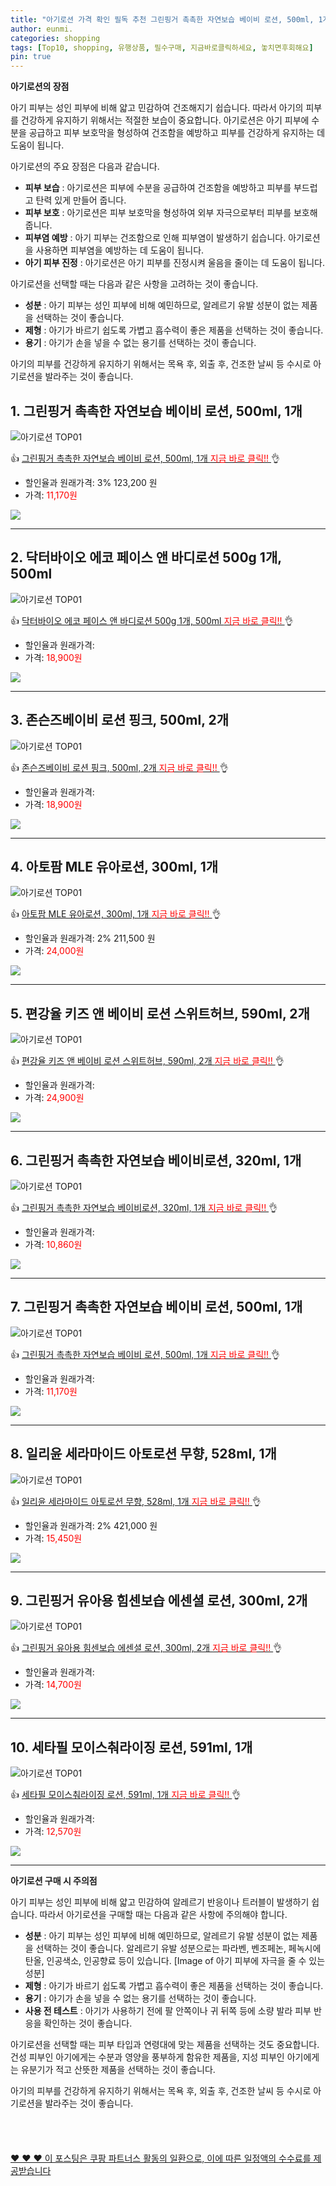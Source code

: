 ```yaml
---
title: "아기로션 가격 확인 필독 추천 그린핑거 촉촉한 자연보습 베이비 로션, 500ml, 1개 비교 장점 구매가이드"
author: eunmi.
categories: shopping
tags: [Top10, shopping, 유행상품, 필수구매, 지금바로클릭하세요, 놓치면후회해요]
pin: true
---
```

**아기로션의 장점**

아기 피부는 성인 피부에 비해 얇고 민감하여 건조해지기 쉽습니다. 따라서 아기의 피부를 건강하게 유지하기 위해서는 적절한 보습이 중요합니다. 아기로션은 아기 피부에 수분을 공급하고 피부 보호막을 형성하여 건조함을 예방하고 피부를 건강하게 유지하는 데 도움이 됩니다.

아기로션의 주요 장점은 다음과 같습니다.

* **피부 보습** : 아기로션은 피부에 수분을 공급하여 건조함을 예방하고 피부를 부드럽고 탄력 있게 만들어 줍니다.
* **피부 보호** : 아기로션은 피부 보호막을 형성하여 외부 자극으로부터 피부를 보호해 줍니다.
* **피부염 예방** : 아기 피부는 건조함으로 인해 피부염이 발생하기 쉽습니다. 아기로션을 사용하면 피부염을 예방하는 데 도움이 됩니다.
* **아기 피부 진정** : 아기로션은 아기 피부를 진정시켜 울음을 줄이는 데 도움이 됩니다.

아기로션을 선택할 때는 다음과 같은 사항을 고려하는 것이 좋습니다.

* **성분** : 아기 피부는 성인 피부에 비해 예민하므로, 알레르기 유발 성분이 없는 제품을 선택하는 것이 좋습니다.
* **제형** : 아기가 바르기 쉽도록 가볍고 흡수력이 좋은 제품을 선택하는 것이 좋습니다.
* **용기** : 아기가 손을 넣을 수 없는 용기를 선택하는 것이 좋습니다.

아기의 피부를 건강하게 유지하기 위해서는 목욕 후, 외출 후, 건조한 날씨 등 수시로 아기로션을 발라주는 것이 좋습니다.

   

## 1. 그린핑거 촉촉한 자연보습 베이비 로션, 500ml, 1개

![아기로션 TOP01](https://thumbnail10.coupangcdn.com/thumbnails/remote/230x230ex/image/retail/images/725902089807670-438ee3fe-ead4-4c9e-8b8f-b4cac9980e27.jpg)


👍 [그린핑거 촉촉한 자연보습 베이비 로션, 500ml, 1개 <font color=red> 지금 바로 클릭!! </font> ](https://link.coupang.com/re/AFFSDP?lptag=AF3617701&subid=GithubCoopas&pageKey=6601497920&traceid=V0-153&itemId=14935341888&vendorItemId=82162615792) 👌 


- 할인율과 원래가격: 3%  123,200   원
- 가격: <span style='color:red'>11,170원</span>

[![](/discount_price.png)](https://link.coupang.com/re/AFFSDP?lptag=AF3617701&subid=GithubCoopas&pageKey=6601497920&traceid=V0-153&itemId=14935341888&vendorItemId=82162615792)

---


   

## 2. 닥터바이오 에코 페이스 앤 바디로션 500g 1개, 500ml

![아기로션 TOP01](https://thumbnail9.coupangcdn.com/thumbnails/remote/230x230ex/image/vendor_inventory/cb54/4229e5f4ea2c7c6fa087c8a617d3d64de70e92f3a22a44d8a5aa0fa0c828.jpg)


👍 [닥터바이오 에코 페이스 앤 바디로션 500g 1개, 500ml <font color=red> 지금 바로 클릭!! </font> ](https://link.coupang.com/re/AFFSDP?lptag=AF3617701&subid=GithubCoopas&pageKey=6126293842&traceid=V0-153&itemId=19670811700&vendorItemId=82463574684) 👌 


- 할인율과 원래가격: 
- 가격: <span style='color:red'>18,900원</span>

[![](/discount_price.png)](https://link.coupang.com/re/AFFSDP?lptag=AF3617701&subid=GithubCoopas&pageKey=6126293842&traceid=V0-153&itemId=19670811700&vendorItemId=82463574684)

---


   

## 3. 존슨즈베이비 로션 핑크, 500ml, 2개

![아기로션 TOP01](https://thumbnail6.coupangcdn.com/thumbnails/remote/230x230ex/image/vendor_inventory/29aa/3031533e4274b7eca7ff159c330e5d895e37a06a5c59b8a5487c53c7b096.jpg)


👍 [존슨즈베이비 로션 핑크, 500ml, 2개 <font color=red> 지금 바로 클릭!! </font> ](https://link.coupang.com/re/AFFSDP?lptag=AF3617701&subid=GithubCoopas&pageKey=49083&traceid=V0-153&itemId=725366649&vendorItemId=84659336100) 👌 


- 할인율과 원래가격: 
- 가격: <span style='color:red'>18,900원</span>

[![](/discount_price.png)](https://link.coupang.com/re/AFFSDP?lptag=AF3617701&subid=GithubCoopas&pageKey=49083&traceid=V0-153&itemId=725366649&vendorItemId=84659336100)

---


   

## 4. 아토팜 MLE 유아로션, 300ml, 1개

![아기로션 TOP01](https://thumbnail10.coupangcdn.com/thumbnails/remote/230x230ex/image/retail/images/2533239866606246-b500c1c5-af19-462e-8410-1bb6b3fe940e.jpg)


👍 [아토팜 MLE 유아로션, 300ml, 1개 <font color=red> 지금 바로 클릭!! </font> ](https://link.coupang.com/re/AFFSDP?lptag=AF3617701&subid=GithubCoopas&pageKey=9688432&traceid=V0-153&itemId=42798230&vendorItemId=3066623756) 👌 


- 할인율과 원래가격: 2%  211,500   원
- 가격: <span style='color:red'>24,000원</span>

[![](/discount_price.png)](https://link.coupang.com/re/AFFSDP?lptag=AF3617701&subid=GithubCoopas&pageKey=9688432&traceid=V0-153&itemId=42798230&vendorItemId=3066623756)

---


   

## 5. 편강율 키즈 앤 베이비 로션 스위트허브, 590ml, 2개

![아기로션 TOP01](https://thumbnail8.coupangcdn.com/thumbnails/remote/230x230ex/image/retail/images/2023/04/06/15/3/f283780f-ae99-4436-be35-8511606e2d3d.jpg)


👍 [편강율 키즈 앤 베이비 로션 스위트허브, 590ml, 2개 <font color=red> 지금 바로 클릭!! </font> ](https://link.coupang.com/re/AFFSDP?lptag=AF3617701&subid=GithubCoopas&pageKey=7263574976&traceid=V0-153&itemId=18624927417&vendorItemId=85576726432) 👌 


- 할인율과 원래가격: 
- 가격: <span style='color:red'>24,900원</span>

[![](/discount_price.png)](https://link.coupang.com/re/AFFSDP?lptag=AF3617701&subid=GithubCoopas&pageKey=7263574976&traceid=V0-153&itemId=18624927417&vendorItemId=85576726432)

---


   

## 6. 그린핑거 촉촉한 자연보습 베이비로션, 320ml, 1개

![아기로션 TOP01](https://thumbnail10.coupangcdn.com/thumbnails/remote/230x230ex/image/retail/images/551786997826379-a0c979a1-2ae3-4fd5-81d5-4389a43155a7.jpg)


👍 [그린핑거 촉촉한 자연보습 베이비로션, 320ml, 1개 <font color=red> 지금 바로 클릭!! </font> ](https://link.coupang.com/re/AFFSDP?lptag=AF3617701&subid=GithubCoopas&pageKey=6601497920&traceid=V0-153&itemId=177593&vendorItemId=3528116119) 👌 


- 할인율과 원래가격: 
- 가격: <span style='color:red'>10,860원</span>

[![](/discount_price.png)](https://link.coupang.com/re/AFFSDP?lptag=AF3617701&subid=GithubCoopas&pageKey=6601497920&traceid=V0-153&itemId=177593&vendorItemId=3528116119)

---


   

## 7. 그린핑거 촉촉한 자연보습 베이비 로션, 500ml, 1개

![아기로션 TOP01](https://thumbnail10.coupangcdn.com/thumbnails/remote/230x230ex/image/retail/images/725902089807670-438ee3fe-ead4-4c9e-8b8f-b4cac9980e27.jpg)


👍 [그린핑거 촉촉한 자연보습 베이비 로션, 500ml, 1개 <font color=red> 지금 바로 클릭!! </font> ](https://link.coupang.com/re/AFFSDP?lptag=AF3617701&subid=GithubCoopas&pageKey=7510928308&traceid=V0-153&itemId=19679828609&vendorItemId=86785226878) 👌 


- 할인율과 원래가격: 
- 가격: <span style='color:red'>11,170원</span>

[![](/discount_price.png)](https://link.coupang.com/re/AFFSDP?lptag=AF3617701&subid=GithubCoopas&pageKey=7510928308&traceid=V0-153&itemId=19679828609&vendorItemId=86785226878)

---


   

## 8. 일리윤 세라마이드 아토로션 무향, 528ml, 1개

![아기로션 TOP01](https://thumbnail6.coupangcdn.com/thumbnails/remote/230x230ex/image/retail/images/2977220283279792-57ee4bf6-57db-4561-8fed-d9181ec85777.jpg)


👍 [일리윤 세라마이드 아토로션 무향, 528ml, 1개 <font color=red> 지금 바로 클릭!! </font> ](https://link.coupang.com/re/AFFSDP?lptag=AF3617701&subid=GithubCoopas&pageKey=6936824598&traceid=V0-153&itemId=13311997229&vendorItemId=3335127002) 👌 


- 할인율과 원래가격: 2%  421,000   원
- 가격: <span style='color:red'>15,450원</span>

[![](/discount_price.png)](https://link.coupang.com/re/AFFSDP?lptag=AF3617701&subid=GithubCoopas&pageKey=6936824598&traceid=V0-153&itemId=13311997229&vendorItemId=3335127002)

---


   

## 9. 그린핑거 유아용 힘센보습 에센셜 로션, 300ml, 2개

![아기로션 TOP01](https://thumbnail6.coupangcdn.com/thumbnails/remote/230x230ex/image/retail/images/2022/09/22/15/7/f4bcdf3f-3e59-4ff0-b220-33dd8301b10d.jpg)


👍 [그린핑거 유아용 힘센보습 에센셜 로션, 300ml, 2개 <font color=red> 지금 바로 클릭!! </font> ](https://link.coupang.com/re/AFFSDP?lptag=AF3617701&subid=GithubCoopas&pageKey=6411096481&traceid=V0-153&itemId=14271853757&vendorItemId=83214651589) 👌 


- 할인율과 원래가격: 
- 가격: <span style='color:red'>14,700원</span>

[![](/discount_price.png)](https://link.coupang.com/re/AFFSDP?lptag=AF3617701&subid=GithubCoopas&pageKey=6411096481&traceid=V0-153&itemId=14271853757&vendorItemId=83214651589)

---


   

## 10. 세타필 모이스춰라이징 로션, 591ml, 1개

![아기로션 TOP01](https://thumbnail6.coupangcdn.com/thumbnails/remote/230x230ex/image/retail/images/1322644922592436-233ae835-1c61-4ace-bc8d-8950cb6c315f.jpg)


👍 [세타필 모이스춰라이징 로션, 591ml, 1개 <font color=red> 지금 바로 클릭!! </font> ](https://link.coupang.com/re/AFFSDP?lptag=AF3617701&subid=GithubCoopas&pageKey=7164345502&traceid=V0-153&itemId=14999324866&vendorItemId=80519514876) 👌 


- 할인율과 원래가격: 
- 가격: <span style='color:red'>12,570원</span>

[![](/discount_price.png)](https://link.coupang.com/re/AFFSDP?lptag=AF3617701&subid=GithubCoopas&pageKey=7164345502&traceid=V0-153&itemId=14999324866&vendorItemId=80519514876)

---
**아기로션 구매 시 주의점**

아기 피부는 성인 피부에 비해 얇고 민감하여 알레르기 반응이나 트러블이 발생하기 쉽습니다. 따라서 아기로션을 구매할 때는 다음과 같은 사항에 주의해야 합니다.

* **성분** : 아기 피부는 성인 피부에 비해 예민하므로, 알레르기 유발 성분이 없는 제품을 선택하는 것이 좋습니다. 알레르기 유발 성분으로는 파라벤, 벤조페논, 페녹시에탄올, 인공색소, 인공향료 등이 있습니다.
[Image of 아기 피부에 자극을 줄 수 있는 성분]
* **제형** : 아기가 바르기 쉽도록 가볍고 흡수력이 좋은 제품을 선택하는 것이 좋습니다.
* **용기** : 아기가 손을 넣을 수 없는 용기를 선택하는 것이 좋습니다.
* **사용 전 테스트** : 아기가 사용하기 전에 팔 안쪽이나 귀 뒤쪽 등에 소량 발라 피부 반응을 확인하는 것이 좋습니다.

아기로션을 선택할 때는 피부 타입과 연령대에 맞는 제품을 선택하는 것도 중요합니다. 건성 피부인 아기에게는 수분과 영양을 풍부하게 함유한 제품을, 지성 피부인 아기에게는 유분기가 적고 산뜻한 제품을 선택하는 것이 좋습니다.

아기의 피부를 건강하게 유지하기 위해서는 목욕 후, 외출 후, 건조한 날씨 등 수시로 아기로션을 발라주는 것이 좋습니다.<br><br><br><br><br> [ ❤ ❤ ❤ 이 포스팅은 쿠팡 파트너스 활동의 일환으로, 이에 따른 일정액의 수수료를 제공받습니다](https://link.coupang.com/a/bcEFyh)